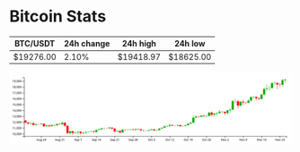 # Bitcoin Stats

BTC/USDT|24h change|24h high|24h low|
|---|---|---|---|
|$19276.00|2.10%|$19418.97|$18625.00|

<img src="./chart.svg">
